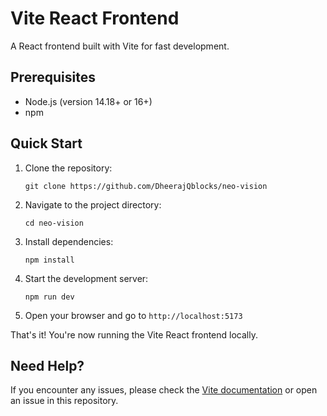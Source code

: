 # Vite React Frontend

A React frontend built with Vite for fast development.

## Prerequisites

- Node.js (version 14.18+ or 16+)
- npm

## Quick Start

1. Clone the repository:
   ```
   git clone https://github.com/DheerajQblocks/neo-vision
   ```

2. Navigate to the project directory:
   ```
   cd neo-vision
   ```

3. Install dependencies:
   ```
   npm install
   ```

4. Start the development server:
   ```
   npm run dev
   ```

5. Open your browser and go to `http://localhost:5173`

That's it! You're now running the Vite React frontend locally.

## Need Help?

If you encounter any issues, please check the [Vite documentation](https://vitejs.dev/guide/) or open an issue in this repository.
